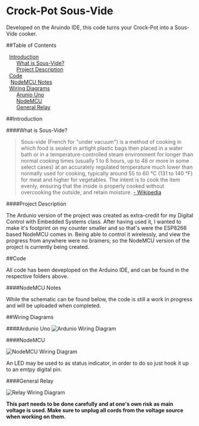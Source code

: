 # Crock-Pot Sous-Vide

Developed on the Aruindo IDE, this code turns your Crock-Pot into a Sous-Vide cooker.

##Table of Contents

&nbsp; [Introduction](https://github.com/lallo188/SousVide/blob/master/README.md#intro) <br />
&nbsp;&nbsp;&nbsp;&nbsp;&nbsp;&nbsp; [What is Sous-Vide?](https://github.com/lallo188/SousVide/blob/master/README.md#what-is-sous-vide) <br />
&nbsp;&nbsp;&nbsp;&nbsp;&nbsp;&nbsp; [Project Description](https://github.com/lallo188/SousVide/blob/master/README.md#project-description) <br />
&nbsp; [Code](https://github.com/lallo188/SousVide/blob/master/README.md#code) <br />
&nbsp;&nbsp; [NodeMCU Notes](https://github.com/lallo188/SousVide/blob/master/README.md#nodemcu-notes) <br />
&nbsp; [Wiring Diagrams](https://github.com/lallo188/SousVide/blob/master/README.md#wiring-diagrams) <br />
&nbsp;&nbsp;&nbsp;&nbsp;&nbsp;&nbsp; [Arunio Uno](https://github.com/lallo188/SousVide/blob/master/README.md#ardunio-uno)  <br />
&nbsp;&nbsp;&nbsp;&nbsp;&nbsp;&nbsp; [NodeMCU](https://github.com/lallo188/SousVide/blob/master/README.md#nodemcu)  <br />
&nbsp;&nbsp;&nbsp;&nbsp;&nbsp;&nbsp; [General Relay](https://github.com/lallo188/SousVide/blob/master/README.md#general-relay)  <br />

##Introduction

####What is Sous-Vide?

> Sous-vide (French for "under vacuum") is a method of cooking in which food is sealed in airtight plastic bags then placed in a water bath or in a temperature-controlled steam environment for longer than normal cooking times (usually 1 to 6 hours, up to 48 or more in some select cases) at an accurately regulated temperature much lower than normally used for cooking, typically around 55 to 60 °C (131 to 140 °F) for meat and higher for vegetables. The intent is to cook the item evenly, ensuring that the inside is properly cooked without overcooking the outside, and retain moisture.
[- Wikipedia](https://en.wikipedia.org/wiki/Sous-vide)

####Project Description

The Ardunio version of the project was created as extra-credit for my Digital Control with Embedded Systems class. After having used it, I wanted to make it's footprint on my counter smaller and so that's were the ESP8266 based NodeMCU comes in. Being able to control it wirelessly, and view the progress from anywhere were no brainers; so the NodeMCU version of the project is currently being created.

##Code

All code has been deveploped on the Arduino IDE, and can be found in the respective folders above.

####NodeMCU Notes

While the schematic can be found below, the code is still a work in progress and will be uploaded when completed.

##Wiring Diagrams

####Ardunio Uno
![Ardunio Wiring Diagram](https://raw.githubusercontent.com/lallo188/SousVide/master/Images/Arduino_Sous-Vide-Wiring-Diagram.png)

####NodeMCU

![NodeMCU Wiring Diagram](https://raw.githubusercontent.com/lallo188/SousVide/master/Images/NodeMCU_v3-Sous-Vide-Wire_Diagram.png)

An LED may be used to as status indicator, in order to do so just hook it up to an emtpy digital pin.

####General Relay

![Relay Wiring Diagram](https://raw.githubusercontent.com/lallo188/SousVide/master/Images/Relay_Wall_Wiring_Diagram.png)


**This part needs to be done carefully and at one's own risk as main voltage is used. Make sure to unplug all cords from the voltage source when working on them.**
